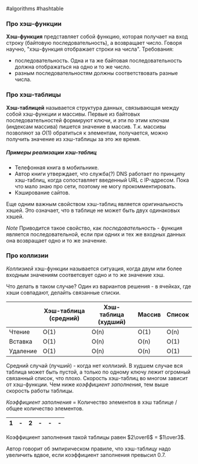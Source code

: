 #algorithms #hashtable

### Про хэш-функции
**Хэш-функция** представляет собой функцию, которая получает на вход строку (байтовую последовательность), а возвращает число. Говоря научно, "хэш-функция отображает строки на числа". Требования:
* последовательность. Одна и та же байтовая последовательность должна отображаться на одно и то же число.
* разным последовательностям должны соответствовать разные числа.

### Про хэш-таблицы
**Хэш-таблицей** называется структура данных, связывающая между собой хэш-функции и массивы. Первые из байтовых последовательностей формируют ключи, и эти по этим ключам (индексам массива) пишется значение в массив. Т.к. массивы позволяют за $O(1)$ обратиться к элементам, получается, можно получить значение из хэш-таблицы за это же время.

##### Примеры реализации хэш-таблиц
* Телефонная книга в мобильнике.
* Автор книги утверждает, что служба(?) DNS работает по принципу хэш-таблиц, когда сопоставляет введенный URL с IP-адресом. Пока что мало знаю про сети, поэтому не могу прокомментировать.
* Кэширование сайтов.

Еще одним важным свойством хэш-таблиц является оригинальность хэшей. Это означает, что в таблице не может быть двух одинаковых хэшей.

*Note* Приводится такое свойство, как *последовательность* - функция является последовательной, если при одних и тех же входных данных она возвращает одно и то же значение.

### Про коллизии
*Коллизией* хэш-функции называется ситуация, когда двум или более входным значениям соответсвует одно и то же значение хэш.

Что делать в таком случае? Один из вариантов решения - в ячейках, где хэши совпадают, делайть связанные списки.

|          | Хэш-таблица (средний) | Хэш-таблица (худший) | Массив | Список |
|----------|-----------------------|----------------------|--------|--------|
| Чтение   | O(1)                  | O(n)                 | O(1)   | O(n)   |
| Вставка  | O(1)                  | O(n)                 | O(n)   | O(1)   |
| Удаление | O(1)                  | O(n)                 | O(n)   | O(1)   |

Средний случай (лучший) - когда нет коллизий. В худшем случае вся таблица может быть пустой, а только по одному ключу лежит огромный связанный список, что плохо. Скорость хэш-таблиц во многом зависит от хэш-функции. Чем ниже *коэффициент заполнения*, тем выше скорость работы таблицы.

*Коэффициент заполнения* = Количество элементов в хэш таблице / общее количество элементов.

| 1 | - | 2 | - | - | - |
|---|---|---|---|---|---|

Коэффициент заполнения такой таблицы равен $2\over6$ = $1\over3$.

Автор говорит об эмпирическом правиле, что хэш-таблицу надо увеличить вдвое, если коэффициент заполнения превысил 0.7.
